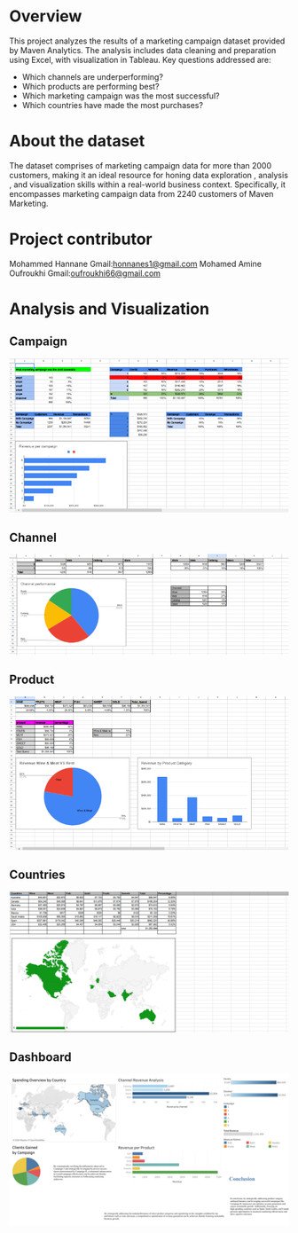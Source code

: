 # Overview
This project analyzes the results of a marketing campaign dataset provided by Maven Analytics. 
The analysis includes data cleaning and preparation using Excel, with visualization in Tableau.
Key questions addressed are: 
- Which channels are underperforming?
- Which products are performing best?
- Which marketing campaign was the most successful?
- Which countries have made the most purchases? 
# About the dataset
The dataset comprises of marketing campaign data for more than 2000 customers, 
making it an ideal resource for honing data exploration , analysis , and
visualization skills within a real-world business context. Specifically,
it encompasses marketing campaign data from 2240 customers of Maven Marketing.
# Project contributor
Mohammed Hannane 
Gmail:honnanes1@gmail.com
Mohamed Amine Oufroukhi
Gmail:oufroukhi66@gmail.com
# Analysis and Visualization 
## Campaign
![Campaign](https://github.com/honnanes1/Marketing-Campaign-Analysis/blob/df4a40db427974c806eb0c2bb5e741f01e24b470/image/campaign.png)
## Channel 
![Channel](https://github.com/honnanes1/Marketing-Campaign-Analysis/blob/df4a40db427974c806eb0c2bb5e741f01e24b470/image/channel.png)
## Product 
![Product](https://github.com/honnanes1/Marketing-Campaign-Analysis/blob/df4a40db427974c806eb0c2bb5e741f01e24b470/image/product.png)
## Countries 
![Countries](https://github.com/honnanes1/Marketing-Campaign-Analysis/blob/d5508f099948fd820361f319a0df45e477ddfcfd/image/Countries.png)
## Dashboard
![Dashboard](https://github.com/honnanes1/Marketing-Campaign-Analysis/blob/ae41f13b41c52e84378abe455375d9f05c503afa/image/Dashboard.png)
